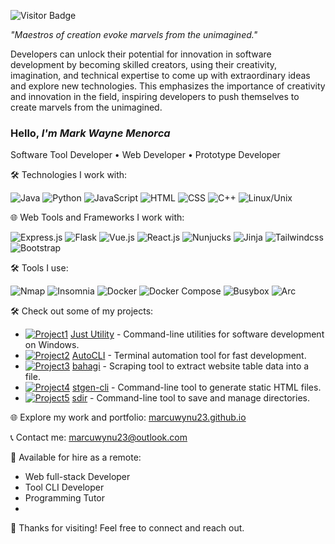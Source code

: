 ![Visitor Badge](https://visitor-badge.laobi.icu/badge?page_id=marcuwynu23.marcuwynu23)

*"Maestros of creation evoke marvels from the unimagined."*

Developers can unlock their potential for innovation in software development by becoming skilled creators, using their creativity, imagination, and technical expertise to come up with extraordinary ideas and explore new technologies. This emphasizes the importance of creativity and innovation in the field, inspiring developers to push themselves to create marvels from the unimagined.



### Hello, *I'm Mark Wayne Menorca*

Software Tool Developer • Web Developer • Prototype Developer 


🛠️ Technologies I work with:

![Java](https://img.shields.io/badge/-Java-007396?logo=java&logoColor=white)
![Python](https://img.shields.io/badge/-Python-3776AB?logo=python&logoColor=white)
![JavaScript](https://img.shields.io/badge/-JavaScript-F7DF1E?logo=javascript&logoColor=black)
![HTML](https://img.shields.io/badge/-HTML5-E34F26?logo=html5&logoColor=white)
![CSS](https://img.shields.io/badge/-CSS3-1572B6?logo=css3&logoColor=white)
![C++](https://img.shields.io/badge/-C%2B%2B-00599C?logo=c%2B%2B&logoColor=white)
![Linux/Unix](https://img.shields.io/badge/-Linux%2FUnix-FCC624?logo=linux&logoColor=black)

🌐 Web Tools and Frameworks I work with:

![Express.js](https://img.shields.io/badge/-Express.js-green?logo=express&logoColor=white)
![Flask](https://img.shields.io/badge/-Flask-blue?logo=flask&logoColor=white)
![Vue.js](https://img.shields.io/badge/-Vue.js-4fae8b?logo=vue.js&logoColor=white)
![React.js](https://img.shields.io/badge/-React.js-01cfed?logo=react&logoColor=white)
![Nunjucks](https://img.shields.io/badge/-Nunjucks-1c581a?logo=nunjucks&logoColor=white)
![Jinja](https://img.shields.io/badge/-Jinja-black?logo=jinja&logoColor=white)
![Tailwindcss](https://img.shields.io/badge/-Tailwind-6686f2?logo=tailwindcss&logoColor=white)
![Bootstrap](https://img.shields.io/badge/-Bootstrap-purple?logo=bootstrap&logoColor=white)

🛠️ Tools I use:

![Nmap](https://img.shields.io/badge/-Nmap-ED8B00?logo=nmap&logoColor=black)
![Insomnia](https://img.shields.io/badge/-Insomnia-5849BE?logo=insomnia&logoColor=white)
![Docker](https://img.shields.io/badge/-Docker-2496ED?logo=docker&logoColor=white)
![Docker Compose](https://img.shields.io/badge/-Docker%20Compose-2496ED?logo=docker&logoColor=white)
![Busybox](https://img.shields.io/badge/-Busybox-000000?logo=busybox&logoColor=white)
![Arc](https://img.shields.io/badge/-Arc-FF9900?logo=rest&logoColor=black)

🛠️ Check out some of my projects:

- [![Project1](https://via.placeholder.com/15/FF0000/000000?text=+)](https://github.com/just-utility) [Just Utility](https://github.com/marcuwynu23/just-utility) - Command-line utilities for software development on Windows.
- [![Project2](https://via.placeholder.com/15/00FF00/000000?text=+)](https://github.com/marcuwynu23/AutoCLI) [AutoCLI](https://github.com/marcuwynu23/AutoCLI) - Terminal automation tool for fast development.
- [![Project3](https://via.placeholder.com/15/0000FF/000000?text=+)](https://github.com/bahagi) [bahagi](https://github.com/marcuwynu23/bahagi) - Scraping tool to extract website table data into a file.
- [![Project4](https://via.placeholder.com/15/FF00FF/000000?text=+)](https://github.com/stgen-cli) [stgen-cli](https://github.com/marcuwynu23/stgen-cli) - Command-line tool to generate static HTML files.
- [![Project5](https://via.placeholder.com/15/FFFF00/000000?text=+)](https://github.com/sdir) [sdir](https://github.com/marcuwynu23/sdir) - Command-line tool to save and manage directories.

🌐 Explore my work and portfolio: [marcuwynu23.github.io](https://marcuwynu23.github.io)

📞 Contact me: [marcuwynu23@outlook.com](mailto:marcuwynu23@outlook.com)

💼 Available for hire as a remote:
 - Web full-stack Developer
 - Tool CLI Developer
 - Programming Tutor
 - 
👋 Thanks for visiting! Feel free to connect and reach out.


